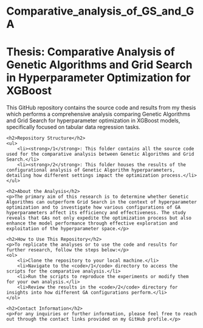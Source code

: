 # Comparative_analysis_of_GS_and_GA

<!DOCTYPE html>
<html lang="en">
<head>
    <meta charset="UTF-8">
    <meta name="viewport" content="width=device-width, initial-scale=1.0">
    <title>GitHub Repository for Thesis</title>
</head>
<body>
    <h1>Thesis: Comparative Analysis of Genetic Algorithms and Grid Search in Hyperparameter Optimization for XGBoost</h1>
    <p>This GitHub repository contains the source code and results from my thesis which performs a comprehensive analysis comparing Genetic Algorithms and Grid Search for hyperparameter optimization in XGBoost models, specifically focused on tabular data regression tasks.</p>

    <h2>Repository Structure</h2>
    <ul>
        <li><strong>/1</strong>: This folder contains all the source code used for the comparative analysis between Genetic Algorithms and Grid Search.</li>
        <li><strong>/2</strong>: This folder houses the results of the configurational analysis of Genetic Algorithm hyperparameters, detailing how different settings impact the optimization process.</li>
    </ul>

    <h2>About the Analysis</h2>
    <p>The primary aim of this research is to determine whether Genetic Algorithms can outperform Grid Search in the context of hyperparameter optimization and to investigate how various configurations of GA hyperparameters affect its efficiency and effectiveness. The study reveals that GAs not only expedite the optimization process but also enhance the model performance through effective exploration and exploitation of the hyperparameter space.</p>

    <h2>How to Use This Repository</h2>
    <p>To replicate the analyses or to use the code and results for further research, follow the steps below:</p>
    <ol>
        <li>Clone the repository to your local machine.</li>
        <li>Navigate to the <code>/1</code> directory to access the scripts for the comparative analysis.</li>
        <li>Run the scripts to reproduce the experiments or modify them for your own analysis.</li>
        <li>Review the results in the <code>/2</code> directory for insights into how different GA configurations perform.</li>
    </ol>

    <h2>Contact Information</h2>
    <p>For any inquiries or further information, please feel free to reach out through the contact links provided on my GitHub profile.</p>

</body>
</html>
